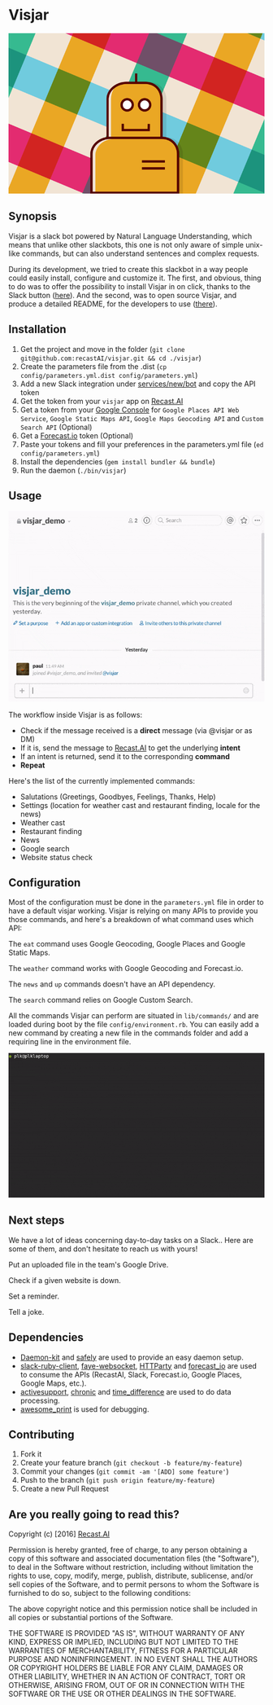 # Visjar

![](misc/visjar.png)

## Synopsis

Visjar is a slack bot powered by Natural Language Understanding, which means that unlike other slackbots, this one is not only aware of simple unix-like commands, but can also understand sentences and complex requests.


During its development, we tried to create this slackbot in a way people could easily install, configure and customize it. The first, and obvious, thing to do was to offer the possibility to install Visjar in on click, thanks to the Slack button ([here](https://slackbot.recast.ai)). And the second, was to open source Visjar, and produce a detailed README, for the developers to use ([there](https://github.com/RecastAI/visjar)).

## Installation

1. Get the project and move in the folder (`git clone git@github.com:recastAI/visjar.git && cd ./visjar`)
2. Create the parameters file from the .dist (`cp config/parameters.yml.dist config/parameters.yml`)
3. Add a new Slack integration under [services/new/bot](slack.com/services/new/bot) and copy the API token
4. Get the token from your `visjar` app on [Recast.AI](https://recast.ai)
5. Get a token from your [Google Console](https://console.developers.google.com/apis) for `Google Places API Web Service`, `Google Static Maps API`, `Google Maps Geocoding API` and `Custom Search API` (Optional)
6. Get a [Forecast.io](https://developer.forecast.io/) token (Optional)
7. Paste your tokens and fill your preferences in the parameters.yml file (`ed config/parameters.yml`)
8. Install the dependencies (`gem install bundler && bundle`)
9. Run the daemon (`./bin/visjar`)

## Usage

![](misc/visjar.gif)

The workflow inside Visjar is as follows:

* Check if the message received is a **direct** message (via @visjar or as DM)
* If it is, send the message to [Recast.AI](https://recast.ai) to get the underlying **intent**
* If an intent is returned, send it to the corresponding **command**
* **Repeat**

Here's the list of the currently implemented commands:

* Salutations (Greetings, Goodbyes, Feelings, Thanks, Help)
* Settings (location for weather cast and restaurant finding, locale for the news)
* Weather cast
* Restaurant finding
* News
* Google search
* Website status check

## Configuration

Most of the configuration must be done in the `parameters.yml` file in order to have a default visjar working.
Visjar is relying on many APIs to provide you those commands, and here's a breakdown of what command uses which API:


The `eat` command uses Google Geocoding, Google Places and Google Static Maps.

The `weather` command works with Google Geocoding and Forecast.io.

The `news` and `up` commands doesn't have an API dependency.

The `search` command relies on Google Custom Search.


All the commands Visjar can perform are situated in `lib/commands/` and are loaded during boot by the file `config/environment.rb`.
You can easily add a new command by creating a new file in the commands folder and add a requiring line in the environment file.

![](misc/config.gif)


## Next steps

We have a lot of ideas concerning day-to-day tasks on a Slack.. Here are some of them, and don't hesitate to reach us with yours!

Put an uploaded file in the team's Google Drive.

Check if a given website is down.

Set a reminder.

Tell a joke.

## Dependencies

* [Daemon-kit](https://github.com/RecastAI/daemonkit) and [safely](https://github.com/kennethkalmer/safely) are used to provide an easy daemon setup.
* [slack-ruby-client](https://github.com/dblock/slack-ruby-client), [faye-websocket](https://github.com/faye/faye-websocket-ruby), [HTTParty](https://github.com/jnunemaker/httparty) and [forecast_io](https://github.com/darkskyapp/forecast-ruby) are used to consume the APIs (RecastAI, Slack, Forecast.io, Google Places, Google Maps, etc.).
* [activesupport](https://github.com/rails/rails/tree/master/activesupport), [chronic](https://github.com/mojombo/chronic) and [time_difference](https://github.com/tmlee/time_difference) are used to do data processing.
* [awesome_print](https://github.com/michaeldv/awesome_print) is used for debugging.

## Contributing

1. Fork it
2. Create your feature branch (`git checkout -b feature/my-feature`)
3. Commit your changes (`git commit -am '[ADD] some feature'`)
4. Push to the branch (`git push origin feature/my-feature`)
5. Create a new Pull Request

## Are you really going to read this?

Copyright (c) [2016] [Recast.AI](https://recast.ai)

Permission is hereby granted, free of charge, to any person obtaining a copy
of this software and associated documentation files (the "Software"), to deal
in the Software without restriction, including without limitation the rights
to use, copy, modify, merge, publish, distribute, sublicense, and/or sell
copies of the Software, and to permit persons to whom the Software is
furnished to do so, subject to the following conditions:

The above copyright notice and this permission notice shall be included in all
copies or substantial portions of the Software.

THE SOFTWARE IS PROVIDED "AS IS", WITHOUT WARRANTY OF ANY KIND, EXPRESS OR
IMPLIED, INCLUDING BUT NOT LIMITED TO THE WARRANTIES OF MERCHANTABILITY,
FITNESS FOR A PARTICULAR PURPOSE AND NONINFRINGEMENT. IN NO EVENT SHALL THE
AUTHORS OR COPYRIGHT HOLDERS BE LIABLE FOR ANY CLAIM, DAMAGES OR OTHER
LIABILITY, WHETHER IN AN ACTION OF CONTRACT, TORT OR OTHERWISE, ARISING FROM,
OUT OF OR IN CONNECTION WITH THE SOFTWARE OR THE USE OR OTHER DEALINGS IN THE
SOFTWARE.
